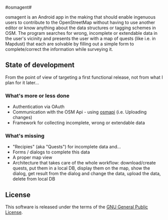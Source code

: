 #osmagent#

osmagent is an Android app in the making that should enable ingenuous users to contribute to the OpenStreetMap without having to use another editor or know anything about the data structures or tagging schemes in OSM.
The program searches for wrong, incomplete or extendable data in the user's vicinity and presents the user with a map of quests (like i.e. in Mapdust) that each are solvable by filling out a simple form to complete/correct the information while surveying it.

## State of development

From the point of view of targeting a first functional release, not from what I plan for it later...

### What's more or less done
* Authentication via OAuth
* Communication with the OSM Api - using [osmapi](https://github.com/westnordost/osmapi) (i.e. Uploading changes)
* Framework for collecting incomplete, wrong or extendable data

### What's missing
* "Recipies" (aka "Quests") for incomplete data and...
* Forms / dialogs to complete this data
* A proper map view
* Architecture that takes care of the whole workflow: download/create quests, put them in a local DB, display them on the map, show the dialog, get result from the dialog and change the data, upload the data, delete from local DB

## License

This software is released under the terms of the [GNU General Public License](http://www.gnu.org/licenses/gpl-3.0.html).